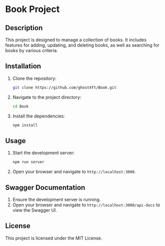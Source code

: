 # Book Project

## Description
This project is designed to manage a collection of books. It includes features for adding, updating, and deleting books, as well as searching for books by various criteria.

## Installation
1. Clone the repository:
    ```bash
    git clone https://github.com/ghost4ft/Book.git
    ```
2. Navigate to the project directory:
    ```bash
    cd Book
    ```
3. Install the dependencies:
    ```bash
    npm install
    ```

## Usage
1. Start the development server:
    ```bash
    npm run server
    ```
2. Open your browser and navigate to `http://localhost:3000`.

## Swagger Documentation
1. Ensure the development server is running.
2. Open your browser and navigate to `http://localhost:3000/api-docs` to view the Swagger UI.

## License
This project is licensed under the MIT License.